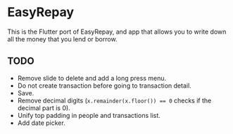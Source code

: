 # EasyRepay

This is the Flutter port of EasyRepay, and app that allows you to write down all the money that you lend or borrow.

## TODO

- Remove slide to delete and add a long press menu.
- Do not create transaction before going to transaction detail.
- Save.
- Remove decimal digits (`x.remainder(x.floor()) == 0` checks if the decimal part is 0).
- Unify top padding in people and transactions list.
- Add date picker.
